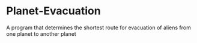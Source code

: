 # Planet-Evacuation
A program that determines the shortest route for evacuation of aliens from one planet to another planet
